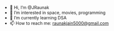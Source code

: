 - 👋 Hi, I’m @JRaunak
- 👀 I’m interested in space, movies, programming
- 🌱 I’m currently learning DSA
- 📫 How to reach me: raunakjain5000@gmail.com

<!---
JRaunak/JRaunak is a ✨ special ✨ repository because its `README.md` (this file) appears on your GitHub profile.
You can click the Preview link to take a look at your changes.
--->
